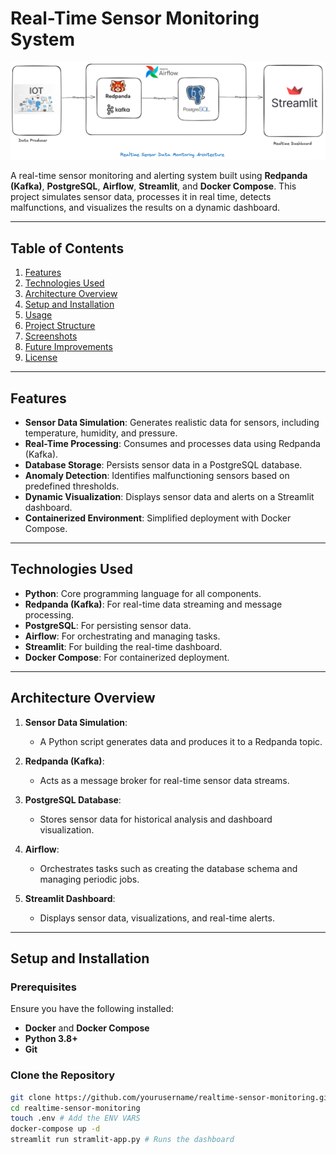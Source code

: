 # **Real-Time Sensor Monitoring System**

![Project Banner](assets/architecure.png)

A real-time sensor monitoring and alerting system built using **Redpanda (Kafka)**, **PostgreSQL**, **Airflow**, **Streamlit**, and **Docker Compose**. This project simulates sensor data, processes it in real time, detects malfunctions, and visualizes the results on a dynamic dashboard.

---

## **Table of Contents**
1. [Features](#features)
2. [Technologies Used](#technologies-used)
3. [Architecture Overview](#architecture-overview)
4. [Setup and Installation](#setup-and-installation)
5. [Usage](#usage)
6. [Project Structure](#project-structure)
7. [Screenshots](#screenshots)
8. [Future Improvements](#future-improvements)
9. [License](#license)

---

## **Features**
- **Sensor Data Simulation**: Generates realistic data for sensors, including temperature, humidity, and pressure.
- **Real-Time Processing**: Consumes and processes data using Redpanda (Kafka).
- **Database Storage**: Persists sensor data in a PostgreSQL database.
- **Anomaly Detection**: Identifies malfunctioning sensors based on predefined thresholds.
- **Dynamic Visualization**: Displays sensor data and alerts on a Streamlit dashboard.
- **Containerized Environment**: Simplified deployment with Docker Compose.

---

## **Technologies Used**
- **Python**: Core programming language for all components.
- **Redpanda (Kafka)**: For real-time data streaming and message processing.
- **PostgreSQL**: For persisting sensor data.
- **Airflow**: For orchestrating and managing tasks.
- **Streamlit**: For building the real-time dashboard.
- **Docker Compose**: For containerized deployment.

---

## **Architecture Overview**

1. **Sensor Data Simulation**:
   - A Python script generates data and produces it to a Redpanda topic.
   
2. **Redpanda (Kafka)**:
   - Acts as a message broker for real-time sensor data streams.

3. **PostgreSQL Database**:
   - Stores sensor data for historical analysis and dashboard visualization.

4. **Airflow**:
   - Orchestrates tasks such as creating the database schema and managing periodic jobs.

5. **Streamlit Dashboard**:
   - Displays sensor data, visualizations, and real-time alerts.

---

## **Setup and Installation**

### **Prerequisites**
Ensure you have the following installed:
- **Docker** and **Docker Compose**
- **Python 3.8+**
- **Git**

### **Clone the Repository**
```bash
git clone https://github.com/yourusername/realtime-sensor-monitoring.git
cd realtime-sensor-monitoring
touch .env # Add the ENV VARS
docker-compose up -d
streamlit run stramlit-app.py # Runs the dashboard
````

